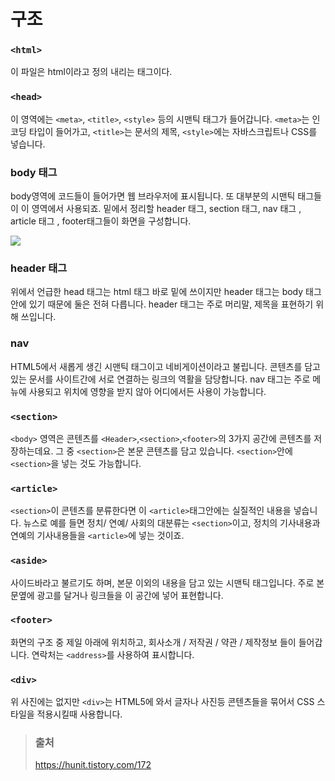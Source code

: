 # 구조

### `<html>`

이 파일은 html이라고 정의 내리는 태그이다.

### `<head>`

이 영역에는 `<meta>`, `<title>`, `<style>` 등의 시맨틱 태그가 들어갑니다. `<meta>`는 인코딩 타입이 들어가고, `<title>`는 문서의 제목, `<style>`에는 자바스크립트나 CSS를 넣습니다.

### body 태그

body영역에 코드들이 들어가면 웹 브라우저에 표시됩니다. 또 대부분의 시맨틱 태그들이 이 영역에서 사용되죠. 밑에서 정리할 header 태그, section 태그, nav 태그 , article 태그 , footer태그들이 화면을 구성합니다.

![](https://img1.daumcdn.net/thumb/R1280x0/?scode=mtistory2&fname=http%3A%2F%2Fcfile24.uf.tistory.com%2Fimage%2F2259F94D5651731A0FAB3C)

### header 태그

위에서 언급한 head 태그는 html 태그 바로 밑에 쓰이지만 header 태그는 body 태그 안에 있기 때문에 둘은 전혀 다릅니다. header 태그는 주로 머리말, 제목을 표현하기 위해 쓰입니다.

### nav

HTML5에서 새롭게 생긴 시맨틱 태그이고 네비게이션이라고 불립니다. 콘텐츠를 담고 있는 문서를 사이트간에 서로 연결하는 링크의 역활을 담당합니다. nav 태그는 주로 메뉴에 사용되고 위치에 영향을 받지 않아 어디에서든 사용이 가능합니다.

### `<section>`

`<body>` 영역은 콘텐츠를 `<Header>`,`<section>`,`<footer>`의 3가지 공간에 콘텐츠를 저장하는데요. 그 중 `<section>`은 본문 콘텐츠를 담고 있습니다. `<section>`안에 `<section>`을 넣는 것도 가능합니다.

### `<article>`

`<section>`이 콘텐츠를 분류한다면 이 `<article>`태그안에는 실질적인 내용을 넣습니다. 뉴스로 예를 들면 정치/ 연예/ 사회의 대분류는 `<section>`이고, 정치의 기사내용과 연예의 기사내용들을 `<article>`에 넣는 것이죠.

### `<aside>`

사이드바라고 불르기도 하며, 본문 이외의 내용을 담고 있는 시맨틱 태그입니다. 주로 본문옆에 광고를 달거나 링크들을 이 공간에 넣어 표현합니다.

### `<footer>`

화면의 구조 중 제일 아래에 위치하고, 회사소개 / 저작권 / 약관 / 제작정보 들이 들어갑니다. 연락처는 `<address>`를 사용하여 표시합니다.

### `<div>`

위 사진에는 없지만 `<div>`는 HTML5에 와서 글자나 사진등 콘텐츠들을 묶어서 CSS 스타일을 적용시킬때 사용합니다.

> ### 출처
>
> https://hunit.tistory.com/172
